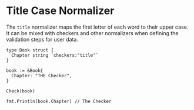 # Title Case Normalizer

The ```title``` normalizer maps the first letter of each word to their upper case. It can be mixed with checkers and other normalizers when defining the validation steps for user data.

```golang
type Book struct {
  Chapter string `checkers:"title"`
}

book := &Book{
  Chapter: "THE Checker",
}

Check(book)

fmt.Println(book.Chapter) // The Checker
```
